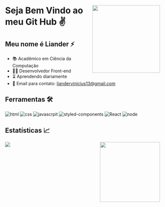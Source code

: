 
 <div>
    <img height="220em" align="right" src="https://i.pinimg.com/originals/b3/26/51/b326517cd8ca44b939a1bee41a7f103c.gif"
  </div>


# Seja Bem Vindo ao meu Git Hub ✌
## Meu nome é Liander ⚡

- 📚 Acadêmico em Ciência da Computação <br>
- 👨‍💻 Desenvolvedor Front-end <br>
-  ⏳ Aprendendo diariamente
- 📧 Email para contato: liandervinicius13@gmail.com

## Ferramentas 🛠
  <div style="display: inline_block"> 
    <img align="center" alt="html" src="https://img.shields.io/badge/HTML5-E34F26?style=for-the-badge&logo=html5&logoColor=white"> 
    <img align="center" alt="css" src="https://img.shields.io/badge/CSS3-1572B6?style=for-the-badge&logo=css3&logoColor=white">
    <img align="center" alt="javascrpit" src="https://img.shields.io/badge/JavaScript-F7DF1E?style=for-the-badge&logo=javascript&logoColor=black"> 
    <img align="center" alt="styled-components" src="https://img.shields.io/badge/styled--components-DB7093?style=for-the-badge&logo=styled-components&logoColor=white"> 
    <img align="center" alt="React" src="https://img.shields.io/badge/React-20232A?style=for-the-badge&logo=react&logoColor=61DAFB"> 
    <img align="center" alt="node" src="https://img.shields.io/badge/Node.js-43853D?style=for-the-badge&logo=node.js&logoColor=white"> 
  </div>
  
## Estatísticas 📈

  <div>
      <a href="https://github.com/Lianderdev">
      <img src="https://github-readme-streak-stats.herokuapp.com/?user=Lianderdev&theme=dark&hide_border=false"/>
      <img height="195em" align="right" src="https://github-readme-stats.vercel.app/api/top-langs/?username=Lianderdev&size_weight=0.5&count_weight=0.5&theme=dark" src="https://github.com/anuraghazra/github-readme-stats"/>
  </div>
      
<br>

  


